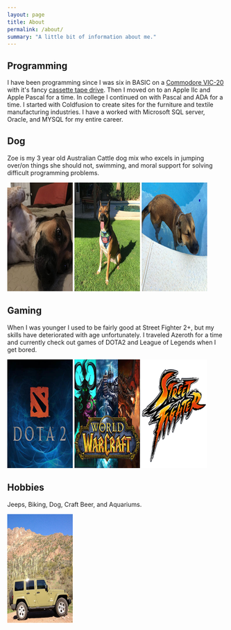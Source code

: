 ```yaml
---
layout: page
title: About
permalink: /about/
summary: "A little bit of information about me."
---
```


Programming
---------------
I have been programming since I was six in BASIC on a <a href="https://en.wikipedia.org/wiki/Commodore_VIC-20">Commodore VIC-20</a> with it's fancy <a href="https://en.wikipedia.org/wiki/Commodore_Datasette">cassette tape drive</a>. Then I moved on to an Apple IIc and Apple Pascal for a time.  In college I continued on with Pascal and ADA for a time. I started with Coldfusion to create sites for the furniture and textile manufacturing industries. I have a worked with Microsoft SQL server, Oracle, and MYSQL for my entire career.

Dog
---------------
Zoe is my 3 year old Australian Cattle dog mix who excels in jumping over/on things she should not, swimming, and moral support for solving difficult programming problems.

<img src="/images/zoe/zoe-love.jpg" style="width:30%;height:250px;" />
<img src="/images/zoe/zoe-sitting.jpg" style="width:30%;height:250px;" />
<img src="/images/zoe/zoe-water.jpg" style="width:30%;height:250px;" />

Gaming
---------------
When I was younger I used to be fairly good at Street Fighter 2+, but my skills have deteriorated with age unfortunately. I traveled Azeroth for a time and currently check out games of DOTA2 and League of Legends when I get bored.

<img src="/images/about/dota2.jpg" style="width:30%;height:250px;" />
<img src="/images/about/wow.jpg" style="width:30%;height:250px;" />
<img src="/images/about/street-fighter.png" style="width:30%;height:250px;" />

Hobbies
---------------
Jeeps, Biking, Dog, Craft Beer, and Aquariums.

<img src="/images/about/jeep.jpg" style="width:30%;height:250px;" />